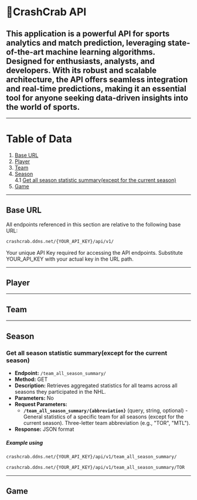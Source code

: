 # :crab:CrashCrab API
This application is a powerful API for sports analytics and match prediction, leveraging state-of-the-art machine learning algorithms. Designed for enthusiasts, analysts, and developers. With its robust and scalable architecture, the API offers seamless integration and real-time predictions, making it an essential tool for anyone seeking data-driven insights into the world of sports.  
---
---
# Table of Data
1. [Base URL](#base-url)
2. [Player](#player)
3. [Team](#team)
4. [Season](#season)  
   4.1 [Get all season statistic summary(except for the current season)](#team_all_season_summary)
5. [Game](#game)
---
## Base URL
All endpoints referenced in this section are relative to the following base URL:  
```bash
crashcrab.ddns.net/{YOUR_API_KEY}/api/v1/
```
Your unique API Key required for accessing the API endpoints. Substitute YOUR_API_KEY with your actual key in the URL path.

---
## Player
---
## Team
---
## Season  
<a name="team_all_season_summary"></a>
### Get all season statistic summary(except for the current season)
- **Endpoint:** `/team_all_season_summary/`
- **Method:** GET
- **Description:** Retrieves aggregated statistics for all teams across all seasons they participated in the NHL.
- **Parameters:** No
- **Request Parameters:**
  - **`/team_all_season_summary/{abbreviation}`** (query, string, optional) - General statistics of a specific team for all seasons (except for the current season). Three-letter team abbreviation (e.g., "TOR", "MTL").
- **Response:** JSON format

##### Example using
```bash
crashcrab.ddns.net/{YOUR_API_KEY}/api/v1/team_all_season_summary/
```
```bash
crashcrab.ddns.net/{YOUR_API_KEY}/api/v1/team_all_season_summary/TOR
```
---
## Game
